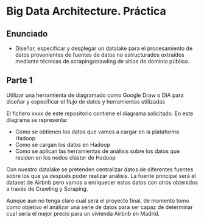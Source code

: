 # Big Data Architecture. Práctica

## Enunciado

+ Diseñar, especificar y desplegar un datalake para el procesamiento de datos provenientes de fuentes de datos no estructurados extraídos mediante técnicas de scraping/crawling de sitios de dominio público.



## Parte 1

Utilizar una herramienta de diagramado como Google Draw o DIA para diseñar y especificar el flujo de datos y herramientas utilizadas

El fichero xxxx de este repositorio contiene el diagrama solicitado. 
En este diagrama se representa:
* Como se obtienen los datos que vamos a cargar en la plataforma Hadoop 
* Como se cargan los datos en Hadoop
* Como se aplican las herramientas de análisis sobre los datos que residen en los nodos clúster de Hadoop

Con nuestro datalake se pretenden centralizar datos de diferentes fuentes sobre los que ya después poder realizar análisis. La fuente principal será el dataset de Airbnb pero vamos a enriquecer estos datos con otros obtenidos a través de Crawling y Scraping.

Aunque aun no tenga claro cual será el proyecto final, de momento tomo como objetivo el análizar una serie de datos para ser capaz de determinar cual sería el mejor precio para un vivienda Airbnb en Madrid.




